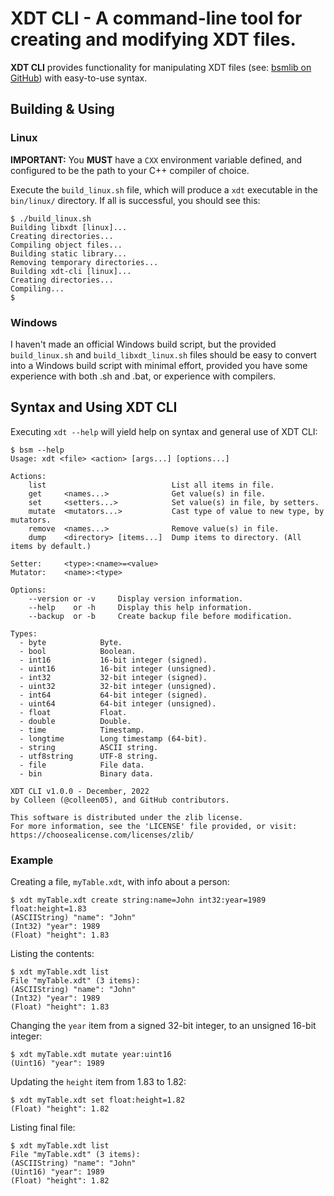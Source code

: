 # XDT CLI - A command-line tool for creating and modifying XDT files.
**XDT CLI** provides functionality for manipulating XDT files (see: [bsmlib on GitHub](https://github.com/colleen05/libxdt)) with easy-to-use syntax.

## Building & Using
### Linux
**IMPORTANT:** You **MUST** have a `CXX` environment variable defined, and configured to be the path to your C++ compiler of choice.

Execute the `build_linux.sh` file, which will produce a `xdt` executable in the `bin/linux/` directory. If all is successful, you should see this:
```
$ ./build_linux.sh
Building libxdt [linux]...
Creating directories...
Compiling object files...
Building static library...
Removing temporary directories...
Building xdt-cli [linux]...
Creating directories...
Compiling...
$ 
```

### Windows
I haven't made an official Windows build script, but the provided `build_linux.sh` and `build_libxdt_linux.sh` files should be easy to convert into a Windows build script with minimal effort, provided you have some experience with both .sh and .bat, or experience with compilers.

## Syntax and Using XDT CLI
Executing `xdt --help` will yield help on syntax and general use of XDT CLI:
```
$ bsm --help
Usage: xdt <file> <action> [args...] [options...]

Actions:
    list                            List all items in file.
    get     <names...>              Get value(s) in file.
    set     <setters...>            Set value(s) in file, by setters.
    mutate  <mutators...>           Cast type of value to new type, by mutators.
    remove  <names...>              Remove value(s) in file.
    dump    <directory> [items...]  Dump items to directory. (All items by default.)

Setter:     <type>:<name>=<value>
Mutator:    <name>:<type>

Options:
    --version or -v     Display version information.
    --help    or -h     Display this help information.
    --backup  or -b     Create backup file before modification.

Types:
  - byte            Byte.
  - bool            Boolean.
  - int16           16-bit integer (signed).
  - uint16          16-bit integer (unsigned).
  - int32           32-bit integer (signed).
  - uint32          32-bit integer (unsigned).
  - int64           64-bit integer (signed).
  - uint64          64-bit integer (unsigned).
  - float           Float.
  - double          Double.
  - time            Timestamp.
  - longtime        Long timestamp (64-bit).
  - string          ASCII string.
  - utf8string      UTF-8 string.
  - file            File data.
  - bin             Binary data.

XDT CLI v1.0.0 - December, 2022
by Colleen (@colleen05), and GitHub contributors.

This software is distributed under the zlib license.
For more information, see the 'LICENSE' file provided, or visit:
https://choosealicense.com/licenses/zlib/
```

### Example
Creating a file, `myTable.xdt`, with info about a person:
```
$ xdt myTable.xdt create string:name=John int32:year=1989 float:height=1.83
(ASCIIString) "name": "John"
(Int32) "year": 1989
(Float) "height": 1.83
```
Listing the contents:
```
$ xdt myTable.xdt list
File "myTable.xdt" (3 items):
(ASCIIString) "name": "John"
(Int32) "year": 1989
(Float) "height": 1.83
```

Changing the `year` item from a signed 32-bit integer, to an unsigned 16-bit integer:
```
$ xdt myTable.xdt mutate year:uint16
(Uint16) "year": 1989
```

Updating the `height` item from 1.83 to 1.82:
```
$ xdt myTable.xdt set float:height=1.82
(Float) "height": 1.82
```

Listing final file:
```
$ xdt myTable.xdt list
File "myTable.xdt" (3 items):
(ASCIIString) "name": "John"
(Uint16) "year": 1989
(Float) "height": 1.82
```